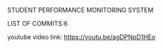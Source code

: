 STUDENT PERFORMANCE MONITORING SYSTEM


LIST OF COMMITS:6

youtube video link: https://youtu.be/agDPNpD1HEo
